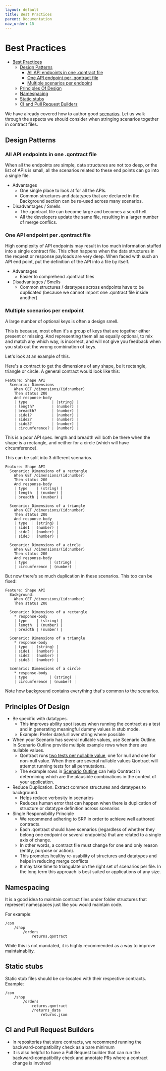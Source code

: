 ```yaml
---
layout: default
title: Best Practices
parent: Documentation
nav_order: 15
---
```

Best Practices
========

- [Best Practices](#best-practices)
  - [Design Patterns](#design-patterns)
    - [All API endpoints in one .qontract file](#all-api-endpoints-in-one-qontract-file)
    - [One API endpoint per .qontract file](#one-api-endpoint-per-qontract-file)
    - [Multiple scenarios per endpoint](#multiple-scenarios-per-endpoint)
  - [Principles Of Design](#principles-of-design)
  - [Namespacing](#namespacing)
  - [Static stubs](#static-stubs)
  - [CI and Pull Request Builders](#ci-and-pull-request-builders)

We have already covered how to author good [scenarios](/documentation/language.html). Let us walk through the aspects we should consider when stringing scenarios together in contract files.

## Design Patterns

### All API endpoints in one .qontract file

When all the endpoints are simple, data structures are not too deep, or the list of APIs is small, all the scenarios related to these end points can go into a single file.

* Advantages
    * One single place to look at for all the APIs.
    * Common structures and datatypes that are declared in the Background section can be re-used across many scenarios.
* Disadvantages / Smells
    * The .qontract file can become large and becomes a scroll hell.
    * All the developers update the same file, resulting in a larger number of merge conflics.

### One API endpoint per .qontract file

High complexity of API endpoints may result in too much information stuffed into a single contract file. This often happens when the data structures in the request or response payloads are very deep. When faced with such an API end point, put the definition of the API into a file by itself.

* Advantages
    * Easier to comprehend .qontract files
* Disadvantages / Smells
    * Common structures / datatypes across endpoints have to be duplicated (because we cannot import one .qontract file inside another)

### Multiple scenarios per endpoint

A large number of optional keys is often a design smell.

This is because, most often it's a group of keys that are together either present or missing. And representing them all as equally optional, to mix and match any which way, is incorrect, and will not give you feedback when you stub out the wrong combination of keys.

Let's look at an example of this.

Here's a contract to get the dimensions of any shape, be it rectangle, triangle or circle. A general contract would look like this:

```gherkin
Feature: Shape API
  Scenario: Dimensions
    When GET /dimensions/(id:number)
    Then status 200
    And response-body
    | type           | (string) |
    | length?        | (number) |
    | breadth?       | (number) |
    | side1?         | (number) |
    | side2?         | (number) |
    | side3?         | (number) |
    | circumference? | (number) |
```

This is a poor API spec. length and breadth will both be there when the shape is a rectangle, and neither for a circle (which will have circumference).

This can be split into 3 different scenarios.

```gherkin
Feature: Shape API
  Scenario: Dimensions of a rectangle
    When GET /dimensions/(id:number)
    Then status 200
    And response-body
    | type    | (string) |
    | length  | (number) |
    | breadth | (number) |

  Scenario: Dimensions of a triangle
    When GET /dimensions/(id:number)
    Then status 200
    And response-body
    | type  | (string) |
    | side1 | (number) |
    | side2 | (number) |
    | side3 | (number) |

  Scenario: Dimensions of a circle
    When GET /dimensions/(id:number)
    Then status 200
    And response-body
    | type          | (string) |
    | circumference | (number) |
```

But now there's so much duplication in these scenarios. This too can be fixed:

```gherkin
Feature: Shape API
  Background:
    When GET /dimensions/(id:number)
    Then status 200

  Scenario: Dimensions of a rectangle
    * response-body
    | type    | (string) |
    | length  | (number) |
    | breadth | (number) |

  Scenario: Dimensions of a triangle
    * response-body
    | type  | (string) |
    | side1 | (number) |
    | side2 | (number) |
    | side3 | (number) |

  Scenario: Dimensions of a circle
    * response-body
    | type          | (string) |
    | circumference | (number) |
```

Note how [background](documentation/../language.html#background) contains everything that's common to the scenarios.

## Principles Of Design
* Be specific with datatypes.
    * This improves ability spot issues when running the contract as a test and in generating meaningful dummy values in stub mode.
    * Example: Prefer date/url over string where possible
* When your Scenario has several nullable values, use Scenario Outline. In Scenario Outline provide multiple example rows when there are nullable values.
    * Qontract runs [two tests per nullable value](/documentation/language.html#nullable-operator), one for null and one for non-null value. When there are several nullable values Qontract will attempt running tests for all permutations.
    * The example rows in [Scenario Outline](/documentation/language.html#scenario-outline) can help Qontract in determining which are the plausible combinations in the context of your application.
* Reduce Duplication. Extract common structures and datatypes to background.
    * Helps reduce verbosity in scenarios
    * Reduces human error that can happen when there is duplication of structure or datatype definition across scenarios
* Single Responsibility Principle
    * We recommend adhering to SRP in order to achieve well authored contracts.
    * Each .qontract should have scenarios (regardless of whether they belong one endpoint or several endpoints) that are related to a single axis of change.
    * In other words, a contract file must change for one and only reason (entity, purpose or action).
    * This promotes healthy re-usability of structures and datatypes and helps in reducing merge conflicts
    * It may take time to triangulate on the right set of scenarios per file. In the long term this approach is best suited or applications of any size.

## Namespacing

It is a good idea to maintain contract files under folder structures that represent namespaces just like you would maintain code.

For example:

```
/com
    /shop
        /orders
            returns.qontract
```

While this is not mandated, it is highly recommended as a way to improve maintainablity.

## Static stubs

Static stub files should be co-located with their respective contracts. Example:

```
/com
    /shop
        /orders
            returns.qontract
            /returns_data
                returns.json
```

## CI and Pull Request Builders
* In repositories that store contracts, we recommend running the backward-compatibility check as a bare minimum
* It is also helpful to have a Pull Request builder that can run the backward-compatibility check and annotate PRs where a contract change is involved
